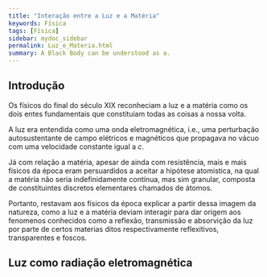 ```yaml
---
title: "Interação entre a Luz e a Matéria"
keywords: Física
tags: [Física]
sidebar: mydoc_sidebar
permalink: Luz_e_Materia.html
summary: A Black Body can be understood as a.
---
```


## Introdução

Os físicos do final do século XIX reconheciam a luz e a matéria como os dois entes fundamentais que constituiam todas as coisas a nossa volta.

A luz era entendida como uma onda eletromagnética, i.e., uma perturbação autosustentante de campo elétricos e magnéticos que propagava no vácuo com uma velocidade constante igual a $c$. 

Já com relação a matéria, apesar de ainda com resistência, mais e mais físicos da época eram persuardidos a aceitar a hipótese atomistica, na qual a matéria não seria indefinidamente contínua, mas sim granular, composta de constituintes discretos elementares chamados de átomos.

Portanto, restavam aos físicos da época explicar a partir dessa imagem da natureza, como a luz e a matéria deviam interagir para dar origem aos fenomenos conhecidos como a reflexão, transmissão e absorvição da luz por parte de certos materias ditos respectivamente reflexitivos, transparentes e foscos.

## Luz como radiação eletromagnética


